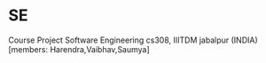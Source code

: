 SE
==

Course Project Software Engineering cs308, IIITDM jabalpur (INDIA) [members: Harendra,Vaibhav,Saumya]
